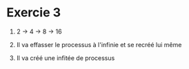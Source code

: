 #  Exercie 3

1. 2 -> 4 -> 8 -> 16

2. Il va effasser le processus à l'infinie et se recréé lui même

3. Il va créé une infitée de processus